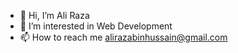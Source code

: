- 👋 Hi, I’m Ali Raza
- 👀 I’m interested in Web Development
- 📫 How to reach me alirazabinhussain@gmail.com

<!---
AliRazaHussain/AliRazaHussain is a ✨ special ✨ repository because its `README.md` (this file) appears on your GitHub profile.
You can click the Preview link to take a look at your changes.
--->
